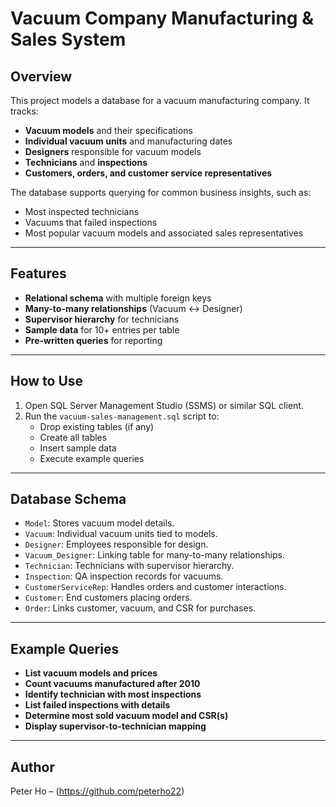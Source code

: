# Vacuum Company Manufacturing & Sales System 

## Overview
This project models a database for a vacuum manufacturing company. It tracks:
- **Vacuum models** and their specifications
- **Individual vacuum units** and manufacturing dates
- **Designers** responsible for vacuum models
- **Technicians** and **inspections**
- **Customers, orders, and customer service representatives**

The database supports querying for common business insights, such as:
- Most inspected technicians
- Vacuums that failed inspections
- Most popular vacuum models and associated sales representatives

---

## Features
- **Relational schema** with multiple foreign keys
- **Many-to-many relationships** (Vacuum ↔ Designer)
- **Supervisor hierarchy** for technicians
- **Sample data** for 10+ entries per table
- **Pre-written queries** for reporting

---

## How to Use
1. Open SQL Server Management Studio (SSMS) or similar SQL client.
2. Run the `vacuum-sales-management.sql` script to:
   - Drop existing tables (if any)
   - Create all tables
   - Insert sample data
   - Execute example queries

---

## Database Schema
- `Model`: Stores vacuum model details.
- `Vacuum`: Individual vacuum units tied to models.
- `Designer`: Employees responsible for design.
- `Vacuum_Designer`: Linking table for many-to-many relationships.
- `Technician`: Technicians with supervisor hierarchy.
- `Inspection`: QA inspection records for vacuums.
- `CustomerServiceRep`: Handles orders and customer interactions.
- `Customer`: End customers placing orders.
- `Order`: Links customer, vacuum, and CSR for purchases.

---

## Example Queries
- **List vacuum models and prices**
- **Count vacuums manufactured after 2010**
- **Identify technician with most inspections**
- **List failed inspections with details**
- **Determine most sold vacuum model and CSR(s)**
- **Display supervisor-to-technician mapping**

---

## Author
Peter Ho – (https://github.com/peterho22)
